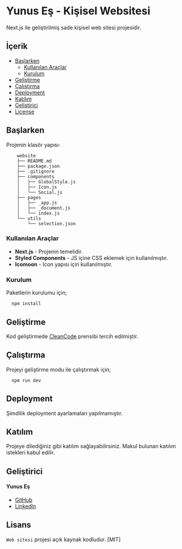 # Yunus Eş - Kişisel Websitesi

Next.js ile geliştirilmiş sade kişisel web sitesi projesidir.

## İçerik

- [Başlarken](#getting-started)
  - [Kullanılan Araçlar](#tools)
  - [Kurulum](#installation)
- [Geliştirme](#development)
- [Çalıştırma](#running-the-app)
- [Deployment](#deployment)
- [Katılım](#contributing)
- [Geliştirici](#author)
- [License](#license)

## Başlarken

Projenin klasör yapısı:

```
	website
	├── README.md
	├── package.json
	├── .gitignore
    ├── components
	│   ├── GlobalStyle.js
	│   ├── Icon.js
	│   └── Social.js
	├── pages
	│	├── _app.js
	│	├── _document.js
	│	└── index.js
    └── utils
        └── selection.json
```

### Kullanılan Araçlar

- **Next.js** - Projenin temelidir.
- **Styled Components** - JS içine CSS eklemek için kullanılmıştır.
- **Icomoon** - Icon yapısı için kullanılmıştır.

### Kurulum

Paketlerin kurulumu için;

```
  npm install
```

## Geliştirme

Kod geliştirmede [CleanCode] prensibi tercih edilmiştir.

## Çalıştırma

Projeyi geliştirme modu ile çalıştırmak için;

```
  npm run dev
```

## Deployment

Şimdilik deployment ayarlamaları yapılmamıştır.

## Katılım

Projeye dilediğiniz gibi katılım sağlayabilirsiniz. Makul bulunan katılım istekleri kabul edilir.

## Geliştirici

#### Yunus Eş

- [GitHub]
- [LinkedIn]

## Lisans

`Web sitesi` projesi açık kaynak kodludur. [MIT]

[//]: # "HyperLinks"
[cleancode]: https://github.com/ryanmcdermott/clean-code-javascript
[github]: https://github.com/codesignist
[linkedin]: https://www.linkedin.com/in/codesignist
